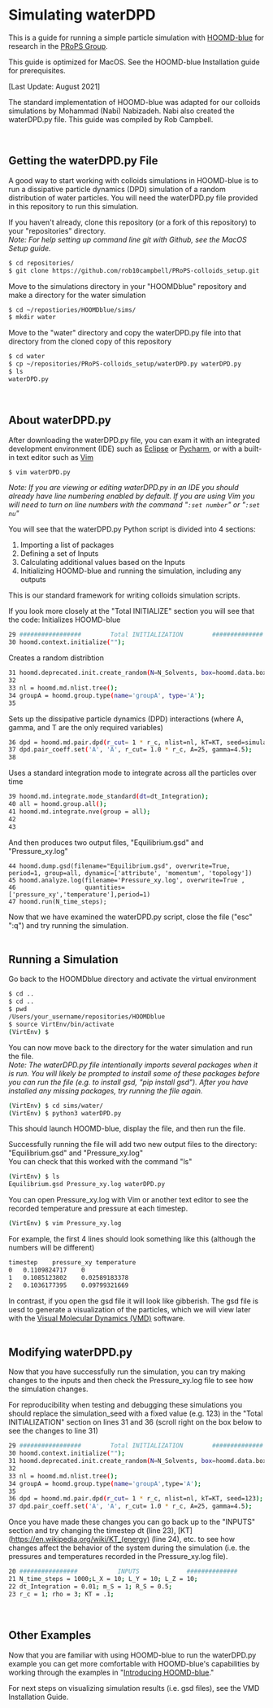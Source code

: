 # Simulating waterDPD

This is a guide for running a simple particle simulation with [HOOMD-blue] for research in the [PRoPS Group].

This guide is optimized for MacOS. See the HOOMD-blue Installation guide for prerequisites.

[Last Update: August 2021]

The standard implementation of HOOMD-blue was adapted for our colloids simulations by Mohammad (Nabi) Nabizadeh. Nabi also created the waterDPD.py file. This guide was compiled by Rob Campbell.

[HOOMD-blue]: http://glotzerlab.engin.umich.edu/hoomd-blue/
[PRoPS Group]: https://web.northeastern.edu/complexfluids/
<br>

## Getting the waterDPD.py File

A good way to start working with colloids simulations in HOOMD-blue is to run a dissipative particle dynamics (DPD) simulation of a random distribution of water particles. You will need the waterDPD.py file provided in this repository to run this simulation.

If you haven't already, clone this repository (or a fork of this repository) to your "repositories" directory.<br>
*Note: For help setting up command line git with Github, see the MacOS Setup guide.*
```bash
$ cd repositories/
$ git clone https://github.com/rob10campbell/PRoPS-colloids_setup.git
```
Move to the simulations directory in your "HOOMDblue" repository and make a directory for the water simulation
```bash
$ cd ~/repostiories/HOOMDblue/sims/
$ mkdir water
```
Move to the "water" directory and copy the waterDPD.py file into that directory from the cloned copy of this repository
```bash
$ cd water
$ cp ~/repositories/PRoPS-colloids_setup/waterDPD.py waterDPD.py
$ ls
waterDPD.py
```
<br>

## About waterDPD.py

After downloading the waterDPD.py file, you can exam it with an integrated development environment (IDE) such as [Eclipse](https://www.eclipse.org/downloads/) or [Pycharm](https://www.jetbrains.com/pycharm/), or with a built-in text editor such as [Vim](https://www.vim.org/)
```bash
$ vim waterDPD.py
```
*Note: If you are viewing or editing waterDPD.py in an IDE you should already have line numbering enabled by default. If you are using Vim you will need to turn on line numbers with the command "`:set number`" or "`:set nu`"*

You will see that the waterDPD.py Python script is divided into 4 sections:
1. Importing a list of packages
2. Defining a set of Inputs
3. Calculating additional values based on the Inputs
4. Initializing HOOMD-blue and running the simulation, including any outputs

This is our standard framework for writing colloids simulation scripts. 

If you look more closely at the "Total INITIALIZE" section you will see that the code:
Initializes HOOMD-blue
```bash
29 #################        Total INITIALIZATION        ##############
30 hoomd.context.initialize("");
```
Creates a random distribtion
```bash
31 hoomd.deprecated.init.create_random(N=N_Solvents, box=hoomd.data.boxdim(Lx=L_X, Ly=L_Y, Lz=L_Z), name='A', min_dist=0., seed=randomint(1, 101), dimensions=3)
32
33 nl = hoomd.md.nlist.tree();
34 groupA = hoomd.group.type(name='groupA', type='A');
35
```
Sets up the dissipative particle dynamics (DPD) interactions (where A, gamma, and T are the only required variables)
```bash
36 dpd = hoomd.md.pair.dpd(r_cut= 1 * r_c, nlist=nl, kT=KT, seed=simulation_seed);
37 dpd.pair_coeff.set('A', 'A', r_cut= 1.0 * r_c, A=25, gamma=4.5);
38
```
Uses a standard integration mode to integrate across all the particles over time
```bash
39 hoomd.md.integrate.mode_standard(dt=dt_Integration);
40 all = hoomd.group.all();
41 hoomd.md.integrate.nve(group = all);
42
43
```
And then produces two output files, "Equilibrium.gsd" and "Pressure_xy.log"
```
44 hoomd.dump.gsd(filename="Equilibrium.gsd", overwrite=True, period=1, group=all, dynamic=['attribute', 'momentum', 'topology'])
45 hoomd.analyze.log(filename='Pressure_xy.log', overwrite=True ,
46                   quantities=['pressure_xy','temperature'],period=1)
47 hoomd.run(N_time_steps);
```

Now that we have examined the waterDPD.py script, close the file ("esc" ":q") and try running the simulation.
<br>
<br>
## Running a Simulation

Go back to the HOOMDblue directory and activate the virtual environment
```bash
$ cd ..
$ cd ..
$ pwd
/Users/your_username/repositories/HOOMDblue
$ source VirtEnv/bin/activate
(VirtEnv) $
```
You can now move back to the directory for the water simulation and run the file.<br>
*Note: The waterDPD.py file intentionally imports several packages when it is run. You will likely be prompted to install some of these packages before you can run the file (e.g. to install gsd, "pip install gsd"). After you have installed any missing packages, try running the file again.*
```bash
(VirtEnv) $ cd sims/water/
(VirtEnv) $ python3 waterDPD.py
```
This should launch HOOMD-blue, display the file, and then run the file.

Successfully running the file will add two new output files to the directory: "Equilibrium.gsd" and "Pressure_xy.log"<br>
You can check that this worked with the command "ls"
```bash
(VirtEnv) $ ls
Equilibrium.gsd	Pressure_xy.log	waterDPD.py
```
You can open Pressure_xy.log with Vim or another text editor to see the recorded temperature and pressure at each timestep. 
```bash
(VirtEnv) $ vim Pressure_xy.log
```
For example, the first 4 lines should look something like this (although the numbers will be different)
```bash
timestep	pressure_xy	temperature
0	0.1109824717	0
1	0.1085123802	0.02589183378
2	0.1036177395	0.09799321669
```

In contrast, if you open the gsd file it will look like gibberish. The gsd file is uesd to generate a visualization of the particles, which we will view later with the [Visual Molecular Dynamics (VMD)](https://www.ks.uiuc.edu/Research/vmd/) software.
<br>
<br>
## Modifying waterDPD.py

Now that you have successfully run the simulation, you can try making changes to the inputs and then check the Pressure_xy.log file to see how the simulation changes.

For reproducibility when testing and debugging these simulations you should replace the simulation_seed with a fixed value (e.g. 123) in the "Total INITIALIZATION" section on lines 31 and 36 (scroll right on the box below to see the changes to line 31)
```bash
29 #################        Total INITIALIZATION        ##############
30 hoomd.context.initialize("");
31 hoomd.deprecated.init.create_random(N=N_Solvents, box=hoomd.data.boxdim(Lx=L_X, Ly=L_Y, Lz=L_Z), name='A', min_dist=0., seed=123, dimensions=3)
32
33 nl = hoomd.md.nlist.tree();
34 groupA = hoomd.group.type(name='groupA',type='A');
35
36 dpd = hoomd.md.pair.dpd(r_cut= 1 * r_c, nlist=nl, kT=KT, seed=123);
37 dpd.pair_coeff.set('A', 'A', r_cut= 1.0 * r_c, A=25, gamma=4.5);
```
Once you have made these changes you can go back up to the "INPUTS" section and try changing the timestep dt (line 23), [KT](https://en.wikipedia.org/wiki/KT_(energy) (line 24), etc. to see how changes affect the behavior of the system during the simulation (i.e. the pressures and temperatures recorded in the Pressure_xy.log file).
```bash
20 ################           INPUTS             ##############
21 N_time_steps = 1000;L_X = 10; L_Y = 10; L_Z = 10;
22 dt_Integration = 0.01; m_S = 1; R_S = 0.5;
23 r_c = 1; rho = 3; KT = .1;
```
<br>

## Other Examples

Now that you are familiar with using HOOMD-blue to run the waterDPD.py example you can get more comfortable with HOOMD-blue's capabilities by working through the examples in "[Introducing HOOMD-blue](https://github.com/glotzerlab/hoomd-examples/tree/master/00-Introducing-HOOMD-blue)."

For next steps on visualizing simulation results (i.e. gsd files), see the VMD Installation Guide. 
